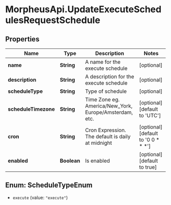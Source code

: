 # MorpheusApi.UpdateExecuteSchedulesRequestSchedule

## Properties

Name | Type | Description | Notes
------------ | ------------- | ------------- | -------------
**name** | **String** | A name for the execute schedule | [optional] 
**description** | **String** | A description for the execute schedule | [optional] 
**scheduleType** | **String** | Type of schedule | [optional] 
**scheduleTimezone** | **String** | Time Zone eg. America/New_York, Europe/Amsterdam, etc. | [optional] [default to &#39;UTC&#39;]
**cron** | **String** | Cron Expression. The default is daily at midnight | [optional] [default to &#39;0 0 * * *&#39;]
**enabled** | **Boolean** | Is enabled | [optional] [default to true]



## Enum: ScheduleTypeEnum


* `execute` (value: `"execute"`)




